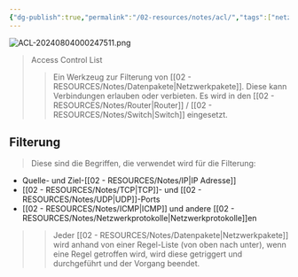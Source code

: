 ```yaml
---
{"dg-publish":true,"permalink":"/02-resources/notes/acl/","tags":["netzwerk/firewall","it-sicherheit"],"noteIcon":"","updated":"2025-09-05T10:12:28.006+02:00"}
---
```


![ACL-20240804000247511.png](/img/user/02%20-%20RESOURCES/Files/IMG/ACL-20240804000247511.png)
>Access Control List
>> Ein Werkzeug zur Filterung von [[02 - RESOURCES/Notes/Datenpakete\|Netzwerkpakete]]. 
>> Diese kann Verbindungen erlauben oder verbieten. Es wird in den [[02 - RESOURCES/Notes/Router\|Router]] / [[02 - RESOURCES/Notes/Switch\|Switch]] eingesetzt.

## Filterung
>Diese sind die Begriffen, die verwendet wird für die Filterung:
- Quelle- und Ziel-[[02 - RESOURCES/Notes/IP\|IP Adresse]]
- [[02 - RESOURCES/Notes/TCP\|TCP]]- und [[02 - RESOURCES/Notes/UDP\|UDP]]-Ports
- [[02 - RESOURCES/Notes/ICMP\|ICMP]] und andere [[02 - RESOURCES/Notes/Netzwerkprotokolle\|Netzwerkprotokolle]]en

>>Jeder [[02 - RESOURCES/Notes/Datenpakete\|Netzwerkpakete]] wird anhand von einer Regel-Liste (von oben nach unter), wenn eine Regel getroffen wird, wird diese getriggert und durchgeführt und der Vorgang beendet.
